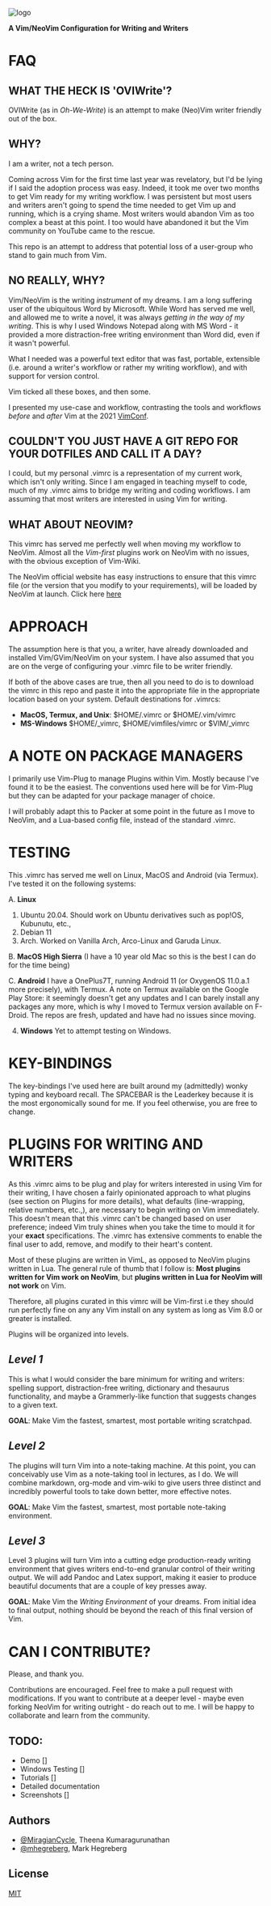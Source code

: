![logo](/img/logo.png)

**A Vim/NeoVim Configuration for Writing and Writers**

# FAQ

## WHAT THE HECK IS 'OVIWrite'?

OVIWrite (as in *Oh-We-Write*) is an attempt to make (Neo)Vim writer friendly out of the box.


## WHY?

I am a writer, not a tech person. 

Coming across Vim for the first time last year was revelatory, but I'd be lying if I said the adoption process was easy. Indeed, it took me over two months to get Vim ready for my writing workflow. I was persistent but most users and writers aren't going to spend the time needed to get Vim up and running, which is a crying shame. Most writers would abandon Vim as too complex a beast at this point. I too would have abandoned it but the Vim community on YouTube came to the rescue. 

This repo is an attempt to address that potential loss of a user-group who stand to gain much from Vim.

## NO REALLY, WHY? 

Vim/NeoVim is the writing *instrument* of my dreams. I am a long suffering user of the ubiquitous Word by Microsoft. While Word has served me well, and allowed me to write a novel, it was always *getting in the way of my writing*. This is why I used Windows Notepad along with MS Word - it provided a more distraction-free writing environment than Word did, even if it wasn't powerful. 

What I needed was a powerful text editor that was fast, portable, extensible (i.e. around a writer's workflow or rather my writing workflow), and with support for version control. 

Vim ticked all these boxes, and then some. 

I presented my use-case and workflow, contrasting the tools and workflows *before* and *after* Vim at the 2021 [VimConf](https://www.youtube.com/watch?v=2ORWaIqyj7k&lc=Ugzt12hOimAtCl3H7z54AaABAg). 

## COULDN'T YOU JUST HAVE A GIT REPO FOR YOUR DOTFILES AND CALL IT A DAY?

I could, but my personal .vimrc is a representation of my current work, which isn't only writing. Since I am engaged in teaching myself to code, much of my .vimrc aims to bridge my writing and coding workflows. I am assuming that most writers are interested in using Vim for writing. 

## WHAT ABOUT NEOVIM?

This vimrc has served me perfectly well when moving my workflow to NeoVim. Almost all the *Vim-first* plugins work on NeoVim with no issues, with the obvious exception of Vim-Wiki. 

The NeoVim official website has easy instructions to ensure that this vimrc file (or the version that you modify to your requirements), will be loaded by NeoVim at launch. Click here [here](https://neovim.io/doc/user/nvim.html#nvim-from-vim)

# APPROACH

The assumption here is that you, a writer, have already downloaded and installed Vim/GVim/NeoVim on your system. I have also assumed that you are on the verge of configuring your .vimrc file to be writer friendly. 

If both of the above cases are true, then all you need to do is to download the vimrc in this repo and paste it into the appropriate file in the appropriate location based on your system. Default destinations for .vimrcs:

- **MacOS, Termux, and Unix**:        $HOME/.vimrc or $HOME/.vim/vimrc
- **MS-Windows**  $HOME/_vimrc, $HOME/vimfiles/vimrc or $VIM/_vimrc


# A NOTE ON PACKAGE MANAGERS

I primarily use Vim-Plug to manage Plugins within Vim. Mostly because I've found it to be the easiest. The conventions used here will be for Vim-Plug but they can be adapted for your package manager of choice. 

I will probably adapt this to Packer at some point in the future as I move to NeoVim, and a Lua-based config file, instead of the standard .vimrc. 

# TESTING 

This .vimrc has served me well on Linux, MacOS and Android (via Termux). I've tested it on the following systems:

A. **Linux**
1. Ubuntu 20.04. Should work on Ubuntu derivatives such as pop!OS, Kubunutu, etc.,
2. Debian 11
3. Arch. Worked on Vanilla Arch, Arco-Linux and Garuda Linux. 

B. **MacOS High Sierra** (I have a 10 year old Mac so this is the best I can do for the time being)

C. **Android**
I have a OnePlus7T, running Android 11 (or OxygenOS 11.0.a.1 more precisely), with Termux. A note on Termux available on the Google Play Store: it seemingly doesn't get any updates and I can barely install any packages any more, which is why I moved to Termux version available on F-Droid. The repos are fresh, updated and have had no issues since moving. 

4. **Windows**
Yet to attempt testing on Windows. 

# KEY-BINDINGS

The key-bindings I've used here are built around my (admittedly) wonky typing and keyboard recall. The SPACEBAR is the Leaderkey because it is the most ergonomically sound for me. If you feel otherwise, you are free to change. 

# PLUGINS FOR WRITING AND WRITERS 

As this .vimrc aims to be plug and play for writers interested in using Vim for their writing, I have chosen a fairly opinionated approach to what plugins (see section on Plugins for more details), what defaults (line-wrapping, relative numbers, etc.,), are necessary to begin writing on Vim immediately. This doesn't mean that this .vimrc can't be changed based on user preference; indeed Vim truly shines when you take the time to mould it for your **exact** specifications.  The .vimrc has extensive comments to enable the final user to add, remove, and modify to their heart's content. 

Most of these plugins are written in VimL, as opposed to NeoVim plugins written in Lua. The general rule of thumb that I follow is: **Most plugins written for Vim work on NeoVim**, but **plugins written in Lua for NeoVim will not work** on Vim.

Therefore, all plugins curated in this vimrc will be Vim-first i.e they should run perfectly fine on any any Vim install on any system as long as Vim 8.0 or greater is installed. 

Plugins will be organized into levels. 

## *Level 1* 

This is what I would consider the bare minimum for writing and writers: spelling support, distraction-free writing, dictionary and thesaurus functionality, and maybe a Grammerly-like function that suggests changes to a given text. 

**GOAL**: Make Vim the fastest, smartest, most portable writing scratchpad.

## *Level 2* 

The plugins will turn Vim into a note-taking machine. At this point, you can conceivably use Vim as a note-taking tool in lectures, as I do.  We will combine markdown, org-mode and vim-wiki to give users three distinct and incredibly powerful tools to take down better, more effective notes.

**GOAL**: Make Vim the fastest, smartest, most portable note-taking environment.

## *Level 3* 

Level 3 plugins will turn Vim into a cutting edge production-ready writing environment that gives writers end-to-end granular control of their writing output. We will add Pandoc and Latex support, making it easier to produce beautiful documents that are a couple of key presses away. 

**GOAL**: Make Vim the *Writing Environment* of your dreams. From initial idea to final output, nothing should be beyond the reach of this final version of Vim.

# CAN I CONTRIBUTE?

Please, and thank you. 

Contributions are encouraged. Feel free to make a pull request with modifications. If you want to contribute at a deeper level - maybe even forking NeoVim for writing outright - do reach out to me. I will be happy to collaborate and learn from the community. 

## TODO: 

- Demo []
- Windows Testing []
- Tutorials []
- Detailed documentation
- Screenshots []



## Authors

- [@MiragianCycle](https://www.github.com/MiragianCycle), Theena Kumaragurunathan
- [@mhegreberg](https://github.com/mhegreberg), Mark Hegreberg

## License

[MIT](https://choosealicense.com/licenses/mit/)



